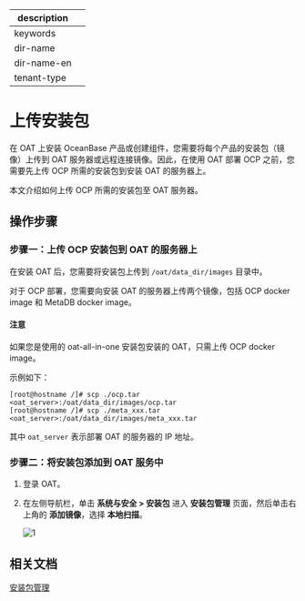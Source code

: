 |description||
|---|---|
|keywords||
|dir-name||
|dir-name-en||
|tenant-type||

# 上传安装包

在 OAT 上安装 OceanBase 产品或创建组件，您需要将每个产品的安装包（镜像）上传到 OAT 服务器或远程连接镜像。因此，在使用 OAT 部署 OCP 之前，您需要先上传 OCP 所需的安装包到安装 OAT 的服务器上。

本文介绍如何上传 OCP 所需的安装包至 OAT 服务器。

## 操作步骤

### 步骤一：上传 OCP 安装包到 OAT 的服务器上

在安装 OAT 后，您需要将安装包上传到 `/oat/data_dir/images` 目录中。

对于 OCP 部署，您需要向安装 OAT 的服务器上传两个镜像，包括 OCP docker image 和 MetaDB docker image。

<main id="notice" type='notice'>
<h4>注意</h4>
<p>如果您是使用的 oat-all-in-one 安装包安装的 OAT，只需上传 OCP docker image。</p>
</main>

示例如下：

```shell
[root@hostname /]# scp ./ocp.tar <oat_server>:/oat/data_dir/images/ocp.tar
[root@hostname /]# scp ./meta_xxx.tar <oat_server>:/oat/data_dir/images/meta_xxx.tar
```

其中 `oat_server` 表示部署 OAT 的服务器的 IP 地址。

### 步骤二：将安装包添加到 OAT 服务中

1. 登录 OAT。

2. 在左侧导航栏，单击 **系统与安全 \> 安装包** 进入 **安装包管理** 页面，然后单击右上角的 **添加镜像**，选择 **本地扫描**。

    ![1](https://obbusiness-private.oss-cn-shanghai.aliyuncs.com/doc/img/observer-enterprise/V4.2.2/400.deploy/OAT420/1%E5%AE%89%E8%A3%85%E5%8C%85.png)

## 相关文档

[安装包管理](https://www.oceanbase.com/docs/enterprise-oat-doc-cn-1000000000304913)
